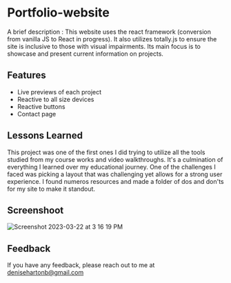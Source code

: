 
# Portfolio-website 

A brief description : This website uses the react framework (conversion from vanilla  JS to React in progress). It also utilizes totally.js to ensure the site is inclusive to those with visual impairments.   Its main focus is to showcase and present current information on projects.


## Features


- Live previews of each project
- Reactive to all size devices 
- Reactive buttons
- Contact page 


## Lessons Learned

This project was one of the first ones I did trying to utilize all the tools studied from my course works and video walkthroughs. It's a culmination of everything I learned over my educational journey. One of the challenges I faced was picking a layout that was challenging yet allows for a strong user experience. I found numeros resources and made a folder of dos and don'ts for my site to make it standout. 

## Screenshoot

![Screenshot 2023-03-22 at 3 16 19 PM](https://user-images.githubusercontent.com/88356364/227057644-ad31608e-97f3-4c49-a233-8064e1121371.jpg)


## Feedback

If you have any feedback, please reach out to me at denisehartonb@gmail.com


